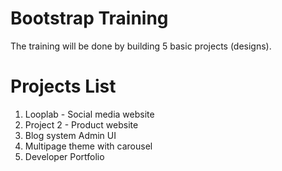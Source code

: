 # Bootstrap Training
The training will be done by building 5 basic projects (designs).

# Projects List
1. Looplab - Social media website
2. Project 2 - Product website
3. Blog system Admin UI
4. Multipage theme with carousel
5. Developer Portfolio
